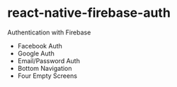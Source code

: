 # react-native-firebase-auth
Authentication with Firebase
- Facebook Auth
- Google Auth
- Email/Password Auth
- Bottom Navigation
- Four Empty Screens
